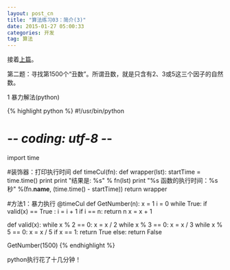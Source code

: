 ```yaml
---
layout: post_cn
title: "算法练习03：简介(3)"
date: 2015-01-27 05:00:33
categories: 开发
tag: 算法
---
```


接着[上篇](/cn/%E5%BC%80%E5%8F%91/2015/01/27/cn-Algorithms02.html)。

第二题：寻找第1500个“丑数”。所谓丑数，就是只含有2、3或5这三个因子的自然数。

1 暴力解法(python)

  {% highlight python %}
#!/usr/bin/python
# -*- coding: utf-8 -*- 

import time

#装饰器：打印执行时间
def timeCul(fn):
  def wrapper(lst):
    startTime = time.time()
    print 
    print "结果是: %s" % fn(lst) 
    print "%s 函数的执行时间：%s秒" %(fn.__name__, (time.time() - startTime))
  return wrapper

#方法1：暴力执行
@timeCul
def GetNumber(n):
  x = 1
  i = 0
  while True:
    if valid(x) == True :
      i = i + 1
      if i == n:
        return n
    x = x + 1


def valid(x):
  while x % 2 == 0:
    x = x / 2
  while x % 3 == 0:
    x = x / 3
  while x % 5 == 0:
    x = x / 5
  if x == 1:
    return True
  else:
    return False

GetNumber(1500)
  {% endhighlight %} 

python执行花了十几分钟！
